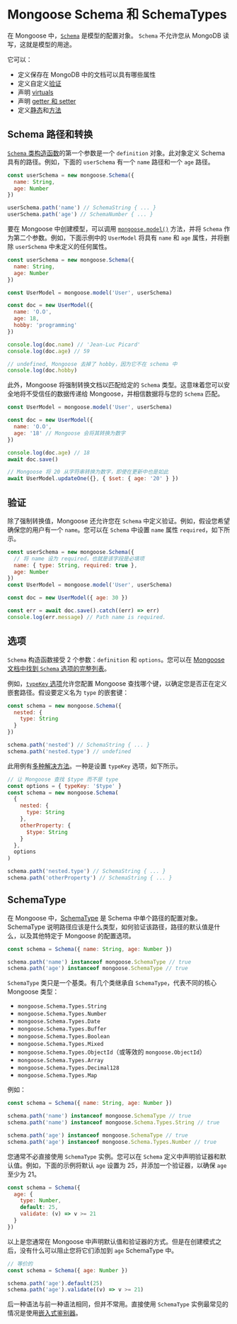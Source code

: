 # Mongoose Schema 和 SchemaTypes

在 Mongoose 中，[`Schema`](https://mongoosejs.com/docs/guide.html) 是模型的配置对象。 `Schema` 不允许您从 MongoDB 读写，这就是模型的用途。

它可以：

- 定义保存在 MongoDB 中的文档可以具有哪些属性
- 定义自定义[验证](https://mongoosejs.com/docs/validation.html)
- 声明 [virtuals](https://mongoosejs.com/docs/guide.html#virtuals)
- 声明 [getter 和 setter](https://mongoosejs.com/docs/tutorials/getters-setters.html)
- 定义[静态](https://mongoosejs.com/docs/guide.html#statics)和[方法](https://mongoosejs.com/docs/guide.html#methods)

## Schema 路径和转换

[`Schema` 类构造函数](https://mongoosejs.com/docs/api/schema.html#schema_Schema)的第一个参数是一个 `definition` 对象。此对象定义 Schema 具有的路径。例如，下面的 `userSchema` 有一个 `name` 路径和一个 `age` 路径。

```js
const userSchema = new mongoose.Schema({
  name: String,
  age: Number
})

userSchema.path('name') // SchemaString { ... }
userSchema.path('age') // SchemaNumber { ... }
```

要在 Mongoose 中创建模型，可以调用 [`mongoose.model()`](https://mongoosejs.com/docs/api/mongoose.html#mongoose_Mongoose-model) 方法，并将 `Schema` 作为第二个参数。例如，下面示例中的 `UserModel` 将具有 `name` 和 `age` 属性，并将删除 `userSchema` 中未定义的任何属性。

```js
const userSchema = new mongoose.Schema({
  name: String,
  age: Number
})

const UserModel = mongoose.model('User', userSchema)

const doc = new UserModel({
  name: 'O.O',
  age: 18,
  hobby: 'programming'
})

console.log(doc.name) // 'Jean-Luc Picard'
console.log(doc.age) // 59

// undefined, Mongoose 去掉了 hobby，因为它不在 schema 中
console.log(doc.hobby)
```

此外，Mongoose 将强制转换文档以匹配给定的 `Schema` 类型。这意味着您可以安全地将不受信任的数据传递给 Mongoose，并相信数据将与您的 `Schema` 匹配。

```js
const UserModel = mongoose.model('User', userSchema)

const doc = new UserModel({
  name: 'O.O',
  age: '18' // Mongoose 会将其转换为数字
})

console.log(doc.age) // 18
await doc.save()

// Mongoose 将 20 从字符串转换为数字，即使在更新中也是如此
await UserModel.updateOne({}, { $set: { age: '20' } })
```

## 验证

除了强制转换值，Mongoose 还允许您在 `Schema` 中定义验证。例如，假设您希望确保您的用户有一个 `name`。您可以在 `Schema` 中设置 `name` 属性 `required`，如下所示。

```js
const userSchema = new mongoose.Schema({
  // 将 name 设为 required，也就是该字段是必填项
  name: { type: String, required: true },
  age: Number
})
const UserModel = mongoose.model('User', userSchema)

const doc = new UserModel({ age: 30 })

const err = await doc.save().catch((err) => err)
console.log(err.message) // Path name is required.
```

## 选项

`Schema` 构造函数接受 2 个参数：`definition` 和 `options`。您可以在 [Mongoose 文档中找到 `Schema` 选项的完整列表](https://mongoosejs.com/docs/guide.html#options)。

例如，[`typeKey` 选项](https://mongoosejs.com/docs/guide.html#typeKey)允许您配置 Mongoose 查找哪个键，以确定您是否正在定义嵌套路径。假设要定义名为 `type` 的嵌套键：

```js
const schema = new mongoose.Schema({
  nested: {
    type: String
  }
})

schema.path('nested') // SchemaString { ... }
schema.path('nested.type') // undefined
```

此用例有[多种解决方法](https://mongoosejs.com/docs/faq.html#type-key)。一种是设置 `typeKey` 选项，如下所示。

```js
// 让 Mongoose 查找 $type 而不是 type
const options = { typeKey: '$type' }
const schema = new mongoose.Schema(
  {
    nested: {
      type: String
    },
    otherProperty: {
      $type: String
    }
  },
  options
)

schema.path('nested.type') // SchemaString { ... }
schema.path('otherProperty') // SchemaString { ... }
```

## SchemaType

在 Mongoose 中，[SchemaType](https://mongoosejs.com/docs/schematypes.html) 是 Schema 中单个路径的配置对象。SchemaType 说明路径应该是什么类型，如何验证该路径，路径的默认值是什么，以及其他特定于 Mongoose 的配置选项。

```js
const schema = Schema({ name: String, age: Number })

schema.path('name') instanceof mongoose.SchemaType // true
schema.path('age') instanceof mongoose.SchemaType // true
```

`SchemaType` 类只是一个基类。有几个类继承自 `SchemaType`，代表不同的核心 Mongoose 类型：

- `mongoose.Schema.Types.String`
- `mongoose.Schema.Types.Number`
- `mongoose.Schema.Types.Date`
- `mongoose.Schema.Types.Buffer`
- `mongoose.Schema.Types.Boolean`
- `mongoose.Schema.Types.Mixed`
- `mongoose.Schema.Types.ObjectId`（或等效的 `mongoose.ObjectId`）
- `mongoose.Schema.Types.Array`
- `mongoose.Schema.Types.Decimal128`
- `mongoose.Schema.Types.Map`

例如：

```js
const schema = Schema({ name: String, age: Number })

schema.path('name') instanceof mongoose.SchemaType // true
schema.path('name') instanceof mongoose.Schema.Types.String // true

schema.path('age') instanceof mongoose.SchemaType // true
schema.path('age') instanceof mongoose.Schema.Types.Number // true
```

您通常不必直接使用 `SchemaType` 实例。您可以在 `Schema` 定义中声明验证器和默认值。例如，下面的示例将默认 `age` 设置为 25，并添加一个验证器，以确保 `age` 至少为 21。

```js
const schema = Schema({
  age: {
    type: Number,
    default: 25,
    validate: (v) => v >= 21
  }
})
```

以上是您通常在 Mongoose 中声明默认值和验证器的方式。但是在创建模式之后，没有什么可以阻止您将它们添加到 `age` SchemaType 中。

```js
// 等价的
const schema = Schema({ age: Number })

schema.path('age').default(25)
schema.path('age').validate((v) => v >= 21)
```

后一种语法与前一种语法相同，但并不常用。直接使用 `SchemaType` 实例最常见的情况是使用[嵌入式鉴别器](https://thecodebarbarian.com/mongoose-4.12-single-embedded-discriminators.html)。
